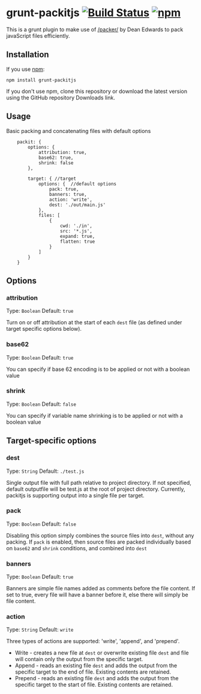 # grunt-packitjs [![Build Status](https://travis-ci.org/theunexpected1/grunt-packitjs.svg?branch=master)](https://travis-ci.org/theunexpected1/grunt-packitjs) [![npm](https://img.shields.io/npm/dm/grunt-packitjs.svg)](https://www.npmjs.com/package/grunt-packitjs)

This is a grunt plugin to make use of [/packer/](http://dean.edwards.name/packer/) by Dean Edwards to pack javaScript files efficiently.

## Installation

If you use [npm](https://github.com/isaacs/npm):

	npm install grunt-packitjs

If you don't use npm, clone this repository or download the latest version using the GitHub repository Downloads link.

## Usage

Basic packing and concatenating files with default options

```
	packit: {
		options: {
			attribution: true,
			base62: true,
			shrink: false
		},

		target: { //target
			options: {  //default options
				pack: true,
				banners: true,
				action: 'write',
				dest: './out/main.js'
			},
			files: [
				{
					cwd: './in',
					src: '*.js',
					expand: true,
					flatten: true
				}
			]
		}
	}
```

## Options

### attribution
Type: `Boolean`
Default: `true`

Turn on or off attribution at the start of each `dest` file (as defined under target specific options below).


### base62
Type: `Boolean`
Default: `true`

You can specify if base 62 encoding is to be applied or not with a boolean value


### shrink
Type: `Boolean`
Default: `false`

You can specify if variable name shrinking is to be applied or not with a boolean value



## Target-specific options

### dest
Type: `String`
Default: `./test.js`

Single output file with full path relative to project directory.
If not specified, default outputfile will be test.js at the root of project directory.
Currently, packitjs is supporting output into a single file per target.


### pack
Type: `Boolean`
Default: `false`

Disabling this option simply combines the source files into `dest`, without any packing.
If `pack` is enabled, then source files are packed individually based on `base62` and `shrink` conditions, and combined into `dest`


### banners
Type: `Boolean`
Default: `true`

Banners are simple file names added as comments before the file content. If set to true, every file will have a banner before it, else there will simply be file content.


### action
Type: `String`
Default: `write`

Three types of actions are supported: 'write', 'append', and 'prepend'.
* Write - creates a new file at `dest` or overwrite existing file `dest` and file will contain only the output from the specific target.
* Append - reads an existing file `dest` and adds the output from the specific target to the end of file. Existing contents are retained.
* Prepend - reads an existing file `dest` and adds the output from the specific target to the start of file. Existing contents are retained.